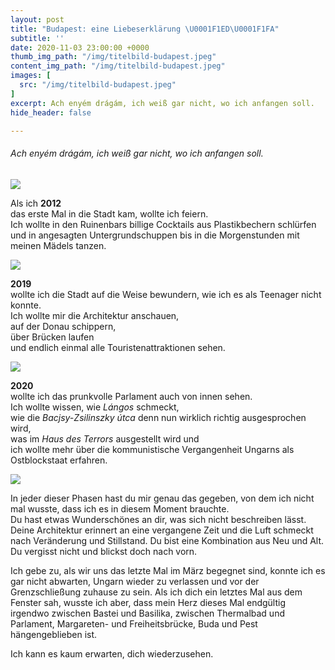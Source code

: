 ```yaml
---
layout: post
title: "Budapest: eine Liebeserklärung \U0001F1ED\U0001F1FA"
subtitle: ''
date: 2020-11-03 23:00:00 +0000
thumb_img_path: "/img/titelbild-budapest.jpeg"
content_img_path: "/img/titelbild-budapest.jpeg"
images: [
  src: "/img/titelbild-budapest.jpeg"
]
excerpt: Ach enyém drágám, ich weiß gar nicht, wo ich anfangen soll.
hide_header: false

---
```

###### Ach _enyém drágám_, ich weiß gar nicht, wo ich anfangen soll.

![](/img/basilika.jpeg)

Als ich **2012**  
das erste Mal in die Stadt kam, wollte ich feiern.  
Ich wollte in den Ruinenbars billige Cocktails aus Plastikbechern schlürfen  
und in angesagten Untergrundschuppen bis in die Morgenstunden mit meinen Mädels tanzen.

![](/img/thea-budapest.jpeg)

**2019**  
wollte ich die Stadt auf die Weise bewundern, wie ich es als Teenager nicht konnte.  
Ich wollte mir die Architektur anschauen,  
auf der Donau schippern,  
über Brücken laufen  
und endlich einmal alle Touristenattraktionen sehen.

![](/img/ubersicht-budapest.jpeg)

**2020**  
wollte ich das prunkvolle Parlament auch von innen sehen.  
Ich wollte wissen, wie _Lángos_ schmeckt,  
wie die _Bacjsy-Zsilinszky útca_ denn nun wirklich richtig ausgesprochen wird,  
was im _Haus des Terrors_ ausgestellt wird und  
ich wollte mehr über die kommunistische Vergangenheit Ungarns als Ostblockstaat erfahren.

![](/img/parlament.jpeg)

In jeder dieser Phasen hast du mir genau das gegeben, von dem ich nicht mal wusste, dass ich es in diesem Moment brauchte.  
Du hast etwas Wunderschönes an dir, was sich nicht beschreiben lässt.  
Deine Architektur erinnert an eine vergangene Zeit und die Luft schmeckt nach Veränderung und Stillstand. Du bist eine Kombination aus Neu und Alt. Du vergisst nicht und blickst doch nach vorn.

Ich gebe zu, als wir uns das letzte Mal im März begegnet sind, konnte ich es gar nicht abwarten, Ungarn wieder zu verlassen und vor der Grenzschließung zuhause zu sein. Als ich dich ein letztes Mal aus dem Fenster sah, wusste ich aber, dass mein Herz dieses Mal endgültig irgendwo zwischen Bastei und Basilika, zwischen Thermalbad und Parlament, Margareten- und Freiheitsbrücke, Buda und Pest hängengeblieben ist.

Ich kann es kaum erwarten, dich wiederzusehen.
